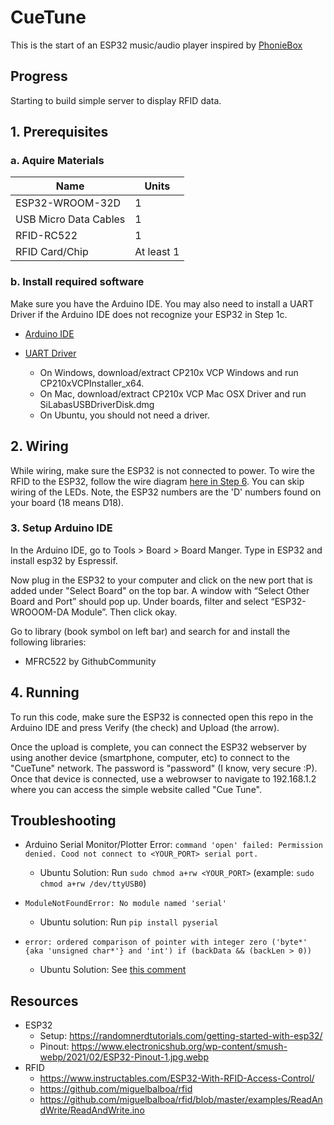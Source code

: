 # CueTune

This is the start of an ESP32 music/audio player inspired by [PhonieBox](https://github.com/MiczFlor/RPi-Jukebox-RFID)


## Progress
Starting to build simple server to display RFID data.



## 1. Prerequisites 

### a. Aquire Materials

| Name                                                       | Units        |
|------------------------------------------------------------|--------------|
| ESP32-WROOM-32D                                            | 1            |
| USB Micro Data Cables                                      | 1            |
| RFID-RC522                                                 | 1            |
| RFID Card/Chip                                             | At least 1   |


### b. Install required software
Make sure you have the Arduino IDE. You may also need to install a UART Driver if the Arduino IDE does not recognize your ESP32 in Step 1c.

* [Arduino IDE](https://www.arduino.cc/en/software)

* [UART Driver](https://www.silabs.com/developer-tools/usb-to-uart-bridge-vcp-drivers?tab=downloads)
    * On Windows, download/extract CP210x VCP Windows and run CP210xVCPInstaller_x64. 
    * On Mac, download/extract CP210x VCP Mac OSX Driver and run SiLabasUSBDriverDisk.dmg
    * On Ubuntu, you should not need a driver.


## 2. Wiring
While wiring, make sure the ESP32 is not connected to power. To wire the RFID to the ESP32, follow the wire diagram [here in Step 6](https://www.instructables.com/ESP32-With-RFID-Access-Control/). You can skip wiring of the LEDs. Note, the  ESP32 numbers are the 'D' numbers found on your board (18 means D18). 


### 3. Setup Arduino IDE
In the Arduino IDE, go to Tools > Board > Board Manger. Type in ESP32 and install esp32 by Espressif.  

Now plug in the ESP32 to your computer and click on the new port that is added under "Select Board" on the top bar. A window with “Select Other Board and Port” should pop up. Under boards, filter and select “ESP32-WROOOM-DA Module”. Then click okay.

Go to library (book symbol on left bar) and search for and install the following libraries:
* MFRC522 by GithubCommunity


## 4. Running
To run this code, make sure the ESP32 is connected open this repo in the Arduino IDE and press Verify (the check) and Upload (the arrow).

Once the upload is complete, you can connect the ESP32 webserver by using another device (smartphone, computer, etc) to connect to the "CueTune" network. The password is "password" (I know, very secure :P). Once that device is connected, use a webrowser to navigate to 192.168.1.2 where you can access the simple website called "Cue Tune".


## Troubleshooting
* Arduino Serial Monitor/Plotter Error: `command 'open' failed: Permission denied. Cood not connect to <YOUR_PORT> serial port.`
    * Ubuntu Solution: Run `sudo chmod a+rw <YOUR_PORT>` (example: `sudo chmod a+rw /dev/ttyUSB0`)

*  `ModuleNotFoundError: No module named 'serial'`
    * Ubuntu solution: Run `pip install pyserial`

* `error: ordered comparison of pointer with integer zero ('byte*' {aka 'unsigned char*'} and 'int') if (backData && (backLen > 0))`
    * Ubuntu Solution: See [this comment](https://github.com/miguelbalboa/rfid/issues/371#issuecomment-2139559806)


## Resources
* ESP32
    * Setup: https://randomnerdtutorials.com/getting-started-with-esp32/
    * Pinout: https://www.electronicshub.org/wp-content/smush-webp/2021/02/ESP32-Pinout-1.jpg.webp
* RFID
    * https://www.instructables.com/ESP32-With-RFID-Access-Control/
    * https://github.com/miguelbalboa/rfid
    * https://github.com/miguelbalboa/rfid/blob/master/examples/ReadAndWrite/ReadAndWrite.ino




